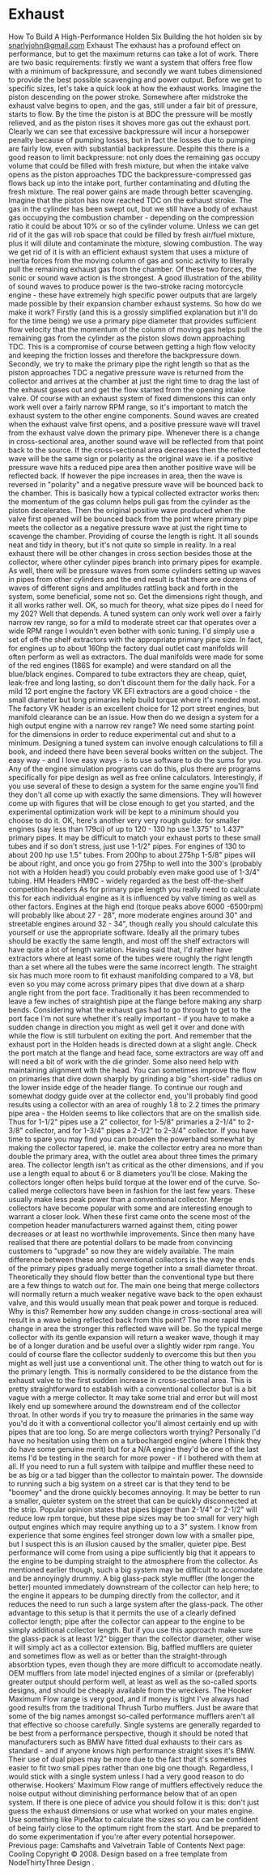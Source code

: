 # Exhaust

How To Build A High-Performance Holden Six
Building the hot holden six
by snarlyjohn@gmail.com
Exhaust
The exhaust has a profound effect on performance, but to get the
maximum returns can take a lot of work. There are two basic
requirements: firstly we want a system that offers free flow with a
minimum of backpressure, and secondly we want tubes dimensioned to
provide the best possible scavenging and power output. Before we
get to specific sizes, let's take a quick look at how the exhaust
works.
Imagine the piston descending on the power stroke. Somewhere
after midstroke the exhaust valve begins to open, and the gas,
still under a fair bit of pressure, starts to flow. By the time the
piston is at BDC the pressure will be mostly relieved, and as the
piston rises it shoves more gas out the exhaust port. Clearly we
can see that excessive backpressure will incur a horsepower penalty
because of pumping losses, but in fact the losses due to pumping
are fairly low, even with substantial backpressure. Despite this
there is a good reason to limit backpressure: not only does the
remaining gas occupy volume that could be filled with fresh
mixture, but when the intake valve opens as the piston approaches
TDC the backpressure-compressed gas flows back up into the intake
port, further contaminating and diluting the fresh mixture.
The real power gains are made through better scavenging. Imagine
that the piston has now reached TDC on the exhaust stroke. The gas
in the cylinder has been swept out, but we still have a body of
exhaust gas occupying the combustion chamber - depending on the
compression ratio it could be about 10% or so of the cylinder
volume. Unless we can get rid of it the gas will rob space that
could be filled by fresh air/fuel mixture, plus it will dilute and
contaminate the mixture, slowing combustion. The way we get rid of
it is with an efficient exhaust system that uses a mixture of
inertia forces from the moving column of gas and sonic activity to
literally pull the remaining exhaust gas from the chamber. Of these
two forces, the sonic or sound wave action is the strongest. A good
illustration of the ability of sound waves to produce power is the
two-stroke racing motorcycle engine - these have extremely high
specific power outputs that are largely made possible by their
expansion chamber exhaust systems.
So how do we make it work? Firstly (and this is a grossly
simplified explanation but it'll do for the time being) we use a
primary pipe diameter that provides sufficient flow velocity that
the momentum of the column of moving gas helps pull the remaining
gas from the cylinder as the piston slows down approaching TDC.
This is a compromise of course between getting a high flow velocity
and keeping the friction losses and therefore the backpressure
down. Secondly, we try to make the primary pipe the right length so
that as the piston approaches TDC a negative pressure wave is
returned from the collector and arrives at the chamber at just the
right time to drag the last of the exhaust gases out and get the
flow started from the opening intake valve. Of course with an
exhaust system of fixed dimensions this can only work well over a
fairly narrow RPM range, so it's important to match the exhaust
system to the other engine components.
Sound waves are created when the exhaust valve first opens, and
a positive pressure wave will travel from the exhaust valve down
the primary pipe. Whenever there is a change in cross-sectional
area, another sound wave will be reflected from that point back to
the source. If the cross-sectional area decreases then the
reflected wave will be the same sign or polarity as the original
wave ie. if a positive pressure wave hits a reduced pipe area then
another positive wave will be reflected back. If however the pipe
increases in area, then the wave is reversed in "polarity" and a
negative pressure wave will be bounced back to the chamber. This is
basically how a typical collected extractor works then: the
momentum of the gas column helps pull gas from the cylinder as the
piston decelerates. Then the original positive wave produced when
the valve first opened will be bounced back from the point where
primary pipe meets the collector as a negative pressure wave at
just the right time to scavenge the chamber. Providing of course
the length is right. It all sounds neat and tidy in theory, but
it's not quite so simple in reality. In a real exhaust there will
be other changes in cross section besides those at the collector,
where other cylinder pipes branch into primary pipes for example.
As well, there will be pressure waves from some cylinders setting
up waves in pipes from other cylinders and the end result is that
there are dozens of waves of different signs and amplitudes
rattling back and forth in the system, some beneficial, some not
so. Get the dimensions right though, and it all works rather
well.
OK, so much for theory, what size pipes do I need for my 202?
Well that depends. A tuned system can only work well over a fairly
narrow rev range, so for a mild to moderate street car that
operates over a wide RPM range I wouldn't even bother with sonic
tuning. I'd simply use a set of off-the shelf extractors with the
appropriate primary pipe size. In fact, for engines up to about
160hp the factory dual outlet cast manifolds will often perform as
well as extractors. The dual manifolds were made for some of the
red engines (186S for example) and were standard on all the
blue/black engines. Compared to tube extractors they are cheap,
quiet, leak-free and long lasting, so don't discount them for the
daily hack. For a mild 12 port engine the factory VK EFI extractors
are a good choice - the small diameter but long primaries help build torque
where it's needed most.
The factory VK header is an excellent choice
for 12 port street engines, but manifold clearance can be an issue.
How then do we design a system for a high output engine with a
narrow rev range? We need some starting point for the dimensions in
order to reduce experimental cut and shut to a minimum. Designing a
tuned system can involve enough calculations to fill a book, and
indeed there have been several books written on the subject. The
easy way - and I love easy ways - is to use software to do the sums
for you. Any of the engine simulation programs can do this, plus
there are programs specifically for pipe design as well as free
online calculators. Interestingly, if you use several of these to
design a system for the same engine you'll find they don't all come
up with exactly the same dimensions. They will however come up with
figures that will be close enough to get you started, and the
experimental optimization work will be kept to a minimum should you
choose to do it.
OK, here's another very very rough guide: for smaller engines
(say less than 179ci) of up to 120 - 130 hp use 1.375" to 1.437"
primary pipes. It may be difficult to match your exhaust ports to
these small tubes and if so don't stress, just use 1-1/2" pipes.
For engines of 130 to about 200 hp use 1.5" tubes. From 200hp to
about 275hp 1-5/8" pipes will be about right, and once you go from
275hp to well into the 300's (probably not with a Holden head!) you
could probably even make good use of 1-3/4" tubing.
HM Headers HM9C - widely regarded as the best
off-the-shelf competition headers
As for primary pipe length you really need to calculate this for
each individual engine as it is influenced by valve timing as well
as other factors. Engines at the high end (torque peaks above 6000
-6500rpm) will probably like about 27 - 28", more moderate engines
around 30" and streetable engines around 32 - 34", though really
you should calculate this yourself or use the appropriate software.
Ideally all the primary tubes should be exactly the same length,
and most off the shelf extractors will have quite a lot of length
variation. Having said that, I'd rather have extractors where at
least some of the tubes were roughly the right length than a set
where all the tubes were the same incorrect length. The straight
six has much more room to fit exhaust manifolding compared to a V8,
but even so you may come across primary pipes that dive down at a
sharp angle right from the port face. Traditionally it has been
recommended to leave a few
inches of straightish pipe at the flange before making any sharp bends.
Considering what the exhaust gas had to go through to get to the port
face I'm not sure whether it's really important - if you have to make a sudden
change in direction you might as well get it over and done with while the flow
is still turbulent on exiting the port. And remember that the exhaust port in the Holden heads is
directed down at a slight angle. Check the port match at the flange
and head face, some extractors are way off and will need a bit of
work with the die grinder. Some also need help with maintaining alignment
with the head. You can sometimes improve the flow on
primaries that dive down sharply by grinding a big "short-side"
radius on the lower inside edge of the header flange.
To continue our rough and somewhat dodgy guide over at the
collector end, you'll probably find good results using a collector
with an area of roughly 1.8 to 2.2 times the primary pipe area - the Holden
seems to like collectors that are on the smallish side.
Thus for 1-1/2" pipes use a 2" collector, for 1-5/8"
primaries a 2-1/4" to 2-3/8" collector, and for 1-3/4" pipes a 2-1/2" to 2-3/4" collector.
If you have time to spare you may find you can broaden the
powerband somewhat by making the collector tapered, ie. make the
collector entry area no more than double the primary area, with the
outlet area about three times the primary area. The collector length isn't as
critical as the other dimensions, and if you use a length equal to
about 6 or 8 diameters you'll be close. Making the collectors longer
often helps build torque at the lower end of the curve.
So-called merge collectors have been in fashion for the
last few years. These usually make less peak power than a conventional
collector.
Merge collectors have become popular with some and are interesting
enough to warrant a closer look. When these first came onto the scene most
of the competion header manufacturers warned against them, citing power decreases
or at least no worthwhile improvements. Since then many have realised that there
are potential dollars to be made from convincing customers to "upgrade" so now they are widely available.
The main difference between these and
conventional collectors is the way the ends of the primary pipes gradually
merge together into a small diameter throat. Theoretically they should
flow better than the conventional type but there are a few things to watch
out for. The main one being that merge collectors will normally return a much
weaker negative wave back to the open exhaust valve, and this would usually mean
that peak power and torque is reduced. Why is this? Remember how any sudden change
in cross-sectional area will result in a wave being reflected back from this point?
The more rapid the change in area the stronger this reflected wave will be.
So the typical merge collector with its gentle expansion will return a weaker
wave, though it may be of a longer duration and be useful over a slightly wider
rpm range. You could of course flare the collector suddenly to overcome this
but then you might as well just use a conventional unit.
The other thing to watch out for is the primary length. This is normally
considered to be the distance from the exhaust valve to the first sudden increase
in cross-sectional area. This is pretty straightforward to establish with
a conventional collector but is a bit vague with a merge collector. It
may take some trial and error but will most likely end up somewhere around
the downstream end of the collector throat. In other words if you try to measure
the primaries in the same way you'd do it with a conventional collector
you'll almost certainly end up with pipes that are too long.
So are merge collectors worth trying? Personally I'd have no hesitation
using them on a turbocharged engine (where I think they do have some genuine
merit) but for a N/A engine they'd be one of the last items I'd be testing
in the search for more power - if I bothered with them at all.
If you need to run a full system with tailpipe and muffler these
need to be as big or a tad bigger than the collector to maintain
power. The downside to running such a big system on a street car is
that they tend to be "boomey" and the drone quickly becomes
annoying. It may be better to run a smaller, quieter system on the
street that can be quickly disconnected at the strip. Popular
opinion states that pipes bigger than 2-1/4" or 2-1/2" will reduce
low rpm torque, but these pipe sizes may be too small for very high
output engines which may require anything up to a 3" system. I know
from experience that some engines
feel
stronger down low
with a smaller pipe, but I suspect this is an illusion caused by
the smaller, quieter pipe. Best performance will come from using a
pipe sufficiently big that it appears to the engine to be dumping
straight to the atmosphere from the collector. As mentioned earlier
though, such a big system may be difficult to accomodate and be
annoyingly drummy. A big glass-pack style muffler (the longer the better)
mounted immediately downstream of the collector can help here; to the engine
it appears to be dumping directly from the collector, and it reduces
the need to run such a large system after the glass-pack. The other
advantage to this setup is that it permits the use of a clearly defined
collector length; pipe after the collector can appear to the engine to
be simply additional collector length. But if you use this approach make
sure the glass-pack is at least 1/2" bigger than the collector diameter, other wise
it will simply act as a collector extension.
Big, baffled mufflers are quieter and sometimes flow as well as
or better than the straight-through absorbtion types, even though
they are more difficult to accomodate neatly. OEM mufflers from
late model injected engines of a similar or (preferably) greater
output should perform well, at least as well as the so-called
sports designs, and should be cheaply available from the wreckers.
The Hooker Maximum Flow range is very good, and if money is tight I've
always had good results from the traditional Thrush Turbo mufflers. Just be aware
that some of the big names amongst so-called performance mufflers aren't
all that effective so choose carefully.
Single systems are generally regarded to be best from a performance
perspective, though it should be noted that manufacturers such as
BMW have fitted dual exhausts to their cars as standard - and if
anyone knows high performance straight sixes it's BMW. Their use of
dual pipes may be more due to the fact that it's sometimes easier
to fit two small pipes rather than one big one though. Regardless,
I would stick with a single system unless I had a very good reason
to do otherwise.
Hookers' Maximum Flow range of mufflers effectively reduce the noise
output without diminishing performance below that of an open system.
If there is one piece of advice you should follow it is this: don't
just guess the exhaust dimensions or use what worked on your mates engine.
Use something like PipeMax to calculate the sizes so you can be confident
of being fairly close to the optimum right from the start. And be prepared to
do some experimentation if you're after every potential horsepower.
Previous page: Camshafts and Valvetrain
Table of Contents
Next page: Cooling
Copyright © 2008. Design
based on a free template from
NodeThirtyThree
Design
.